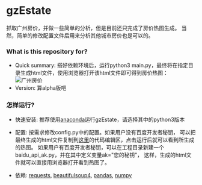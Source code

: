# gzEstate #
抓取广州房价，并做一些简单的分析，但是目前还只完成了房价热图生成。
当然，简单的修改配置文件后用来分析其他城市房价也是可以的。
### What is this repository for? ###

* Quick summary: 
 搭好依赖环境后，运行python3 main.py，最终将在指定目录生成html文件，使用浏览器打开该html文件即可得到房价热图：
 ![广州房价](https://raw.githubusercontent.com/compassym/gzEstate/develop/images/heat_of_gz_estate_price.png)
* Version: 算alpha版吧

### 怎样运行? ###

* 快速安装: 
推荐使用[anaconda](https://www.continuum.io/downloads)运行gzEstate，请选择其中的python3版本

* 配置: 按需求修改config.py中的配置。如果用户没有百度开发者秘钥，
可以把最终生成的html文件复制到[这里](http://developer.baidu.com/map/jsdemo.htm#c2_4)的代码编辑区，点击运行后就可以看到所生成的热图。
如果用户有百度开发者秘钥，可以在工程目录新建一个baidu_api_ak.py，并在其中定义变量ak="您的秘钥"，
这样，生成的html文件就可以直接用浏览器打开看到热图了。
* 依赖:
      [requests](https://pypi.python.org/pypi/requests), 
      [beautifulsoup4](https://pypi.python.org/pypi/beautifulsoup4), 
      [pandas](https://pypi.python.org/pypi/pandas),
      [numpy](https://pypi.python.org/pypi/numpy)
